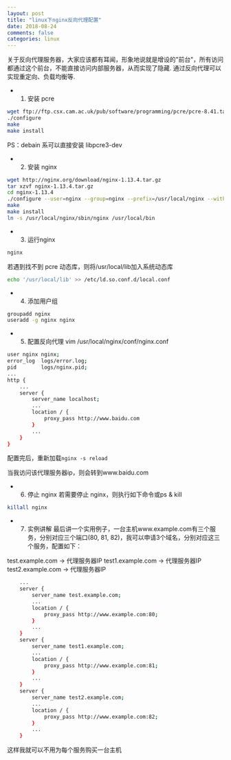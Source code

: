 ```yaml
---
layout: post
title: "linux下nginx反向代理配置"
date: 2018-08-24
comments: false
categories: linux
---
```


关于反向代理服务器，大家应该都有耳闻，形象地说就是增设的"前台"，所有访问都通过这个前台，不能直接访问内部服务器，从而实现了隐藏. 通过反向代理可以实现重定向、负载均衡等.

* 1. 安装 pcre
```bash
wget ftp://ftp.csx.cam.ac.uk/pub/software/programming/pcre/pcre-8.41.tar.gz
./configure
make
make install
```
PS：debain 系可以直接安装 libpcre3-dev

* 2. 安装 nginx

```bash
wget http://nginx.org/download/nginx-1.13.4.tar.gz
tar xzvf nginx-1.13.4.tar.gz
cd nginx-1.13.4
./configure --user=nginx --group=nginx --prefix=/usr/local/nginx --with-http_stub_status_module --with-http_ssl_module
make
make install
ln -s /usr/local/nginx/sbin/nginx /usr/local/bin
```

* 3. 运行nginx

```bash
nginx
```

若遇到找不到 pcre 动态库，则将/usr/local/lib加入系统动态库

```bash
echo '/usr/local/lib' >> /etc/ld.so.conf.d/local.conf
```

* 4. 添加用户组

```bash
groupadd nginx
useradd -g nginx nginx
```

* 5. 配置反向代理
vim /usr/local/nginx/conf/nginx.conf

```bash
user nginx nginx;
error_log  logs/error.log;
pid        logs/nginx.pid;
...
http {
    ...
    server {
        server_name localhost;
        ...
        location / {
            proxy_pass http://www.baidu.com
        }
        ...
    }
}
```

配置完后，重新加载`nginx -s reload`

当我访问该代理服务器ip，则会转到www.baidu.com

* 6. 停止 nginx
若需要停止 nginx，则执行如下命令或ps & kill
```bash
killall nginx
```

* 7. 实例讲解
最后讲一个实用例子，一台主机www.example.com有三个服务，分别对应三个端口(80, 81, 82)，我可以申请3个域名，分别对应这三个服务，配置如下：

test.example.com -> 代理服务器IP
test1.example.com -> 代理服务器IP
test2.example.com -> 代理服务器IP

```bash
    ...
    server {
        server_name test.example.com;
        ...
        location / {
            proxy_pass http://www.example.com:80;
        }
        ...
    }
    server {
        server_name test1.example.com;
        ...
        location / {
            proxy_pass http://www.example.com:81;
        }
        ...
    }
    server {
        server_name test2.example.com;
        ...
        location / {
            proxy_pass http://www.example.com:82;
        }
        ...
    }
```
这样我就可以不用为每个服务购买一台主机



